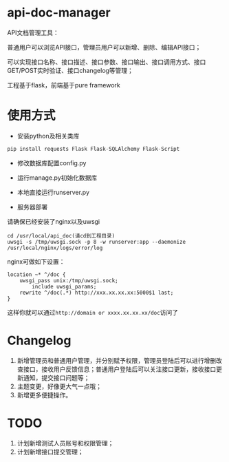 api-doc-manager
===============
API文档管理工具：

普通用户可以浏览API接口，管理员用户可以新增、删除、编辑API接口；

可以实现接口名称、接口描述、接口参数、接口输出、接口调用方式、接口GET/POST实时验证、接口changelog等管理；

工程基于flask，前端基于pure framework

使用方式
===============
- 安装python及相关类库
```python
pip install requests Flask Flask-SQLAlchemy Flask-Script
```

- 修改数据库配置config.py

- 运行manage.py初始化数据库

- 本地直接运行runserver.py

- 服务器部署

请确保已经安装了nginx以及uwsgi
```
cd /usr/local/api_doc(请cd到工程目录)
uwsgi -s /tmp/uwsgi.sock -p 8 -w runserver:app --daemonize /usr/local/nginx/logs/error/log
```

nginx可做如下设置：
```
location ~* ^/doc {
	uwsgi_pass unix:/tmp/uwsgi.sock;
    	include uwsgi_params;
	rewrite ^/doc(.*) http://xxx.xx.xx.xx:5000$1 last;
}
```

这样你就可以通过`http://domain or xxxx.xx.xx.xx/doc`访问了

Changelog
===============
1. 新增管理员和普通用户管理，并分别赋予权限，管理员登陆后可以进行增删改查接口，接收用户反馈信息；普通用户登陆后可以关注接口更新，接收接口更新通知，提交接口问题等；
2. 主题变更，好像更大气一点哦；
3. 新增更多便捷操作。

TODO
===============
1. 计划新增测试人员账号和权限管理；
2. 计划新增接口提交管理；
